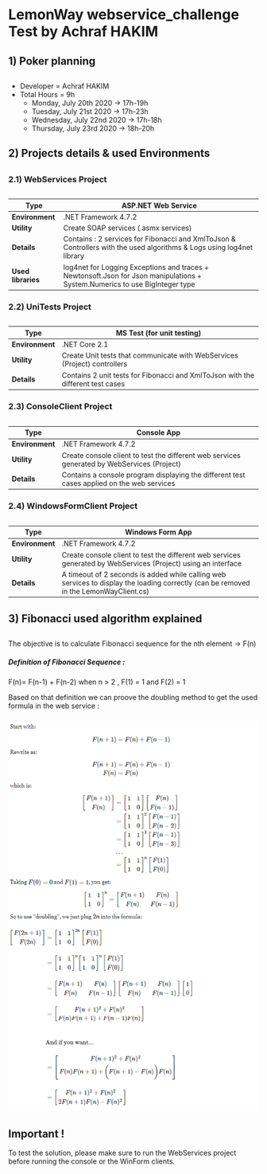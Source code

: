 # LemonWay webservice_challenge Test by Achraf HAKIM

##
## 1) Poker planning 
##
-  Developer = Achraf HAKIM 
-  Total Hours = 9h
    -  Monday, July 20th 2020 &rarr; 17h-19h
    -  Tuesday, July 21st 2020 &rarr; 17h-23h
    -  Wednesday, July 22nd 2020 &rarr; 17h-18h
    -  Thursday, July 23rd 2020 &rarr; 18h-20h
##
## 2) Projects details & used Environments
##

### 2.1) WebServices Project
##
| Type| ASP.NET Web Service |
| ------ | ------ |
| __Environment__ | .NET Framework 4.7.2 |
| __Utility__ | Create SOAP services (.asmx services) |
| __Details__ | Contains : 2 services for Fibonacci and XmlToJson & Controllers with the used algorithms & Logs using log4net library |
| __Used libraries__ | log4net for Logging Exceptions and traces + Newtonsoft.Json for Json manipulations + System.Numerics to use BigInteger type |

### 2.2) UniTests Project
##
| Type| MS Test (for unit testing) |
| ------ | ------ |
| __Environment__ | .NET Core 2.1 |
| __Utility__ | Create Unit tests that communicate with WebServices (Project) controllers |
| __Details__ |  Contains 2 unit tests for Fibonacci and XmlToJson with the different test cases |

### 2.3) ConsoleClient Project
##
| Type| Console App |
| ------ | ------ |
| __Environment__ | .NET Framework 4.7.2 |
| __Utility__ | Create console client to test the different web services generated by WebServices (Project) |
| __Details__ | Contains a console program displaying the different test cases applied on the web services |

### 2.4) WindowsFormClient Project
##
| Type| Windows Form App |
| ------ | ------ |
| __Environment__ | .NET Framework 4.7.2 |
| __Utility__ | Create console client to test the different web services generated by WebServices (Project) using an interface |
| __Details__ | A timeout of 2 seconds is added while calling web services to display the loading correctly (can be removed in the LemonWayClient.cs) |

##
## 3) Fibonacci used algorithm explained
##

The objective is to calculate Fibonacci sequence for the nth element &rarr; F(n) 

##### Definition of Fibonacci Sequence :
F(n)= F(n-1) + F(n-2) when n > 2 , F(1) = 1 and F(2) = 1

Based on that definition we can proove the doubling method to get the used formula in the web service : 
###

![doubling method demo](FibonacciFastDoublingDemo.PNG)

###

## Important !
To test the solution, please make sure to run the WebServices project before running the console or the WinForm clients.
